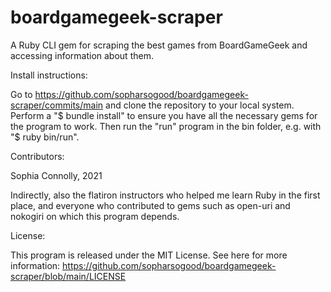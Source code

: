 # boardgamegeek-scraper
A Ruby CLI gem for scraping the best games from BoardGameGeek and accessing information about them.

Install instructions:

Go to https://github.com/sopharsogood/boardgamegeek-scraper/commits/main and clone the repository to your local system. Perform a "$ bundle install" to ensure you have all the necessary gems for the program to work. Then run the "run" program in the bin folder, e.g. with "$ ruby bin/run".

Contributors:

Sophia Connolly, 2021

Indirectly, also the flatiron instructors who helped me learn Ruby in the first place, and everyone who contributed to gems such as open-uri and nokogiri on which this program depends.

License:

This program is released under the MIT License. See here for more information:
https://github.com/sopharsogood/boardgamegeek-scraper/blob/main/LICENSE